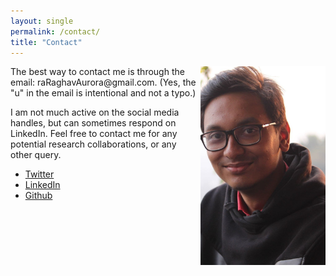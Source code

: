 ```yaml
---
layout: single
permalink: /contact/
title: "Contact"
---
```


<img align="right" src="/images/dp.jpg" alt="My Picture" width="200"/>
The best way to contact me is through the email: raRaghavAurora@gmail.com. (Yes, the "u" in the email is intentional and not a typo.)


I am not much active on the social media handles, but can sometimes respond on LinkedIn. Feel free to contact me for any potential research collaborations, or any other query. 
<ul>
    <li><a href="https://twitter.com/Raghav_Arora_"><i class="fab fa-fw fa-twitter" aria-hidden="true"></i> Twitter</a></li>
    <li><a href="http://linkedin.com/in/raraghavarora"><i class="fab fa-fw fa-linkedin" aria-hidden="true"></i> LinkedIn</a></li>
    <li><a href="http://github.com/raraghavarora"><i class="fab fa-fw fa-github" aria-hidden="true"></i> Github</a></li>
</ul>
